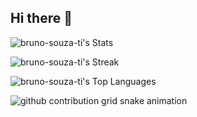 ## Hi there 👋

![bruno-souza-ti's Stats](https://github-readme-stats.vercel.app/api?username=bruno-souza-ti&theme=dracula&show_icons=true&hide_border=false&count_private=true)

![bruno-souza-ti's Streak](https://github-readme-streak-stats.herokuapp.com/?user=bruno-souza-ti&theme=dracula&hide_border=false)

![bruno-souza-ti's Top Languages](https://github-readme-stats.vercel.app/api/top-langs/?username=bruno-souza-ti&theme=dracula&show_icons=true&hide_border=false&layout=compact)

<picture>
  <source media="(prefers-color-scheme: dark)" srcset="https://raw.githubusercontent.com/bruno-souza-ti/bruno-souza-ti/output/github-contribution-grid-snake-dark.svg">
  <source media="(prefers-color-scheme: light)" srcset="https://raw.githubusercontent.com/bruno-souza-ti/bruno-souza-ti/output/github-contribution-grid-snake.svg">
  <img alt="github contribution grid snake animation" src="https://raw.githubusercontent.com/bruno-souza-ti/bruno-souza-ti/output/github-contribution-grid-snake.svg">
</picture>
